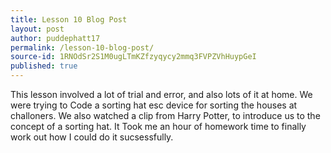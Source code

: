```yaml
---
title: Lesson 10 Blog Post
layout: post
author: puddephatt17
permalink: /lesson-10-blog-post/
source-id: 1RNOdSr2S1M0ugLTmKZfzyqycy2mmq3FVPZVhHuypGeI
published: true
---
```

This lesson involved a lot of trial and error, and also lots of it at home. We were trying to Code a sorting hat esc device for sorting the houses at challoners. We also watched a clip from Harry Potter, to introduce us to the concept of a sorting hat. It Took me an hour of homework time to finally work out how I could do it sucsessfully.

